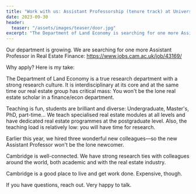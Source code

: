 ```yaml
---
title: "Work with us: Assistant Professorship (tenure track) at University of Cambridge"
date: 2023-09-30
header:
  teaser: "/assets/images/teaser/door.jpg"
excerpt: "The Department of Land Economy is searching for one more Assistant Professor in Real Estate Finance. Here my thoughts on why this might be an attractive opportunity for an early-career real estate scholar."
---
```

Our department is growing. We are searching for one more Assistant Professor in Real Estate Finance: <a href="https://www.jobs.cam.ac.uk/job/43169/">https://www.jobs.cam.ac.uk/job/43169/</a>

Why apply? Here is my take:

The Department of Land Economy is a true research department with a strong research culture. It is interdisciplinary at its core and at the same time our real estate group has critical mass: You won't be the lone real estate scholar in a finance/econ department.

Teaching is fun, students are brilliant and diverse: Undergraduate, Master's, PhD, part-time... We teach specialised real estate modules at all levels and have dedicated real estate programmes at the postgraduate level. Also, the teaching load is relatively low: you will have time for research.

Earlier this year, we hired three wonderful new colleagues—so the new Assistant Professor won't be the lone newcomer.

Cambridge is well-connected. We have strong research ties with colleagues around the world, both academic and with the real estate industry.

Cambridge is a good place to live and get work done. Expensive, though.

If you have questions, reach out. Very happy to talk.
